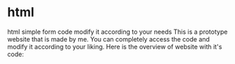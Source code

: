 # html
html simple form code modify it according to your needs
This is a prototype website that is made by me.
You can completely access the code and modify it according to your liking.
Here is the overview of website with it's code:
